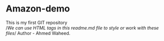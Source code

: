 # Amazon-demo
This is my first GIT repository
<br>
/*We can use HTML tags in this readme.md file to style or work with these files*/
Author - Ahmed Waheed.
